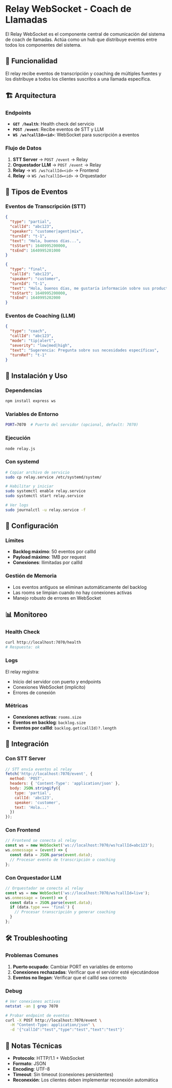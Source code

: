 # Relay WebSocket - Coach de Llamadas

El Relay WebSocket es el componente central de comunicación del sistema de coach de llamadas. Actúa como un hub que distribuye eventos entre todos los componentes del sistema.

## 🎯 Funcionalidad

El relay recibe eventos de transcripción y coaching de múltiples fuentes y los distribuye a todos los clientes suscritos a una llamada específica.

## 🏗️ Arquitectura

### Endpoints

- **`GET /health`**: Health check del servicio
- **`POST /event`**: Recibe eventos de STT y LLM
- **`WS /ws?callId=<id>`**: WebSocket para suscripción a eventos

### Flujo de Datos

1. **STT Server** → `POST /event` → Relay
2. **Orquestador LLM** → `POST /event` → Relay  
3. **Relay** → `WS /ws?callId=<id>` → Frontend
4. **Relay** → `WS /ws?callId=<id>` → Orquestador

## 📡 Tipos de Eventos

### Eventos de Transcripción (STT)

```json
{
  "type": "partial",
  "callId": "abc123",
  "speaker": "customer|agent|mix",
  "turnId": "t-1",
  "text": "Hola, buenos días...",
  "tsStart": 1640995200000,
  "tsEnd": 1640995201000
}
```

```json
{
  "type": "final", 
  "callId": "abc123",
  "speaker": "customer",
  "turnId": "t-1",
  "text": "Hola, buenos días, me gustaría información sobre sus productos",
  "tsStart": 1640995200000,
  "tsEnd": 1640995202000
}
```

### Eventos de Coaching (LLM)

```json
{
  "type": "coach",
  "callId": "abc123", 
  "mode": "tip|alert",
  "severity": "low|med|high",
  "text": "Sugerencia: Pregunta sobre sus necesidades específicas",
  "turnRef": "t-1"
}
```

## 🚀 Instalación y Uso

### Dependencias

```bash
npm install express ws
```

### Variables de Entorno

```bash
PORT=7070  # Puerto del servidor (opcional, default: 7070)
```

### Ejecución

```bash
node relay.js
```

### Con systemd

```bash
# Copiar archivo de servicio
sudo cp relay.service /etc/systemd/system/

# Habilitar y iniciar
sudo systemctl enable relay.service
sudo systemctl start relay.service

# Ver logs
sudo journalctl -u relay.service -f
```

## 🔧 Configuración

### Límites

- **Backlog máximo**: 50 eventos por callId
- **Payload máximo**: 1MB por request
- **Conexiones**: Ilimitadas por callId

### Gestión de Memoria

- Los eventos antiguos se eliminan automáticamente del backlog
- Las rooms se limpian cuando no hay conexiones activas
- Manejo robusto de errores en WebSocket

## 📊 Monitoreo

### Health Check

```bash
curl http://localhost:7070/health
# Respuesta: ok
```

### Logs

El relay registra:
- Inicio del servidor con puerto y endpoints
- Conexiones WebSocket (implícito)
- Errores de conexión

### Métricas

- **Conexiones activas**: `rooms.size`
- **Eventos en backlog**: `backlog.size`
- **Eventos por callId**: `backlog.get(callId)?.length`

## 🔗 Integración

### Con STT Server

```javascript
// STT envía eventos al relay
fetch('http://localhost:7070/event', {
  method: 'POST',
  headers: { 'Content-Type': 'application/json' },
  body: JSON.stringify({
    type: 'partial',
    callId: 'abc123',
    speaker: 'customer',
    text: 'Hola...'
  })
});
```

### Con Frontend

```javascript
// Frontend se conecta al relay
const ws = new WebSocket('ws://localhost:7070/ws?callId=abc123');
ws.onmessage = (event) => {
  const data = JSON.parse(event.data);
  // Procesar evento de transcripción o coaching
};
```

### Con Orquestador LLM

```javascript
// Orquestador se conecta al relay
const ws = new WebSocket('ws://localhost:7070/ws?callId=live');
ws.onmessage = (event) => {
  const data = JSON.parse(event.data);
  if (data.type === 'final') {
    // Procesar transcripción y generar coaching
  }
};
```

## 🛠️ Troubleshooting

### Problemas Comunes

1. **Puerto ocupado**: Cambiar PORT en variables de entorno
2. **Conexiones rechazadas**: Verificar que el servidor esté ejecutándose
3. **Eventos no llegan**: Verificar que el callId sea correcto

### Debug

```bash
# Ver conexiones activas
netstat -an | grep 7070

# Probar endpoint de eventos
curl -X POST http://localhost:7070/event \
  -H "Content-Type: application/json" \
  -d '{"callId":"test","type":"test","text":"test"}'
```

## 📝 Notas Técnicas

- **Protocolo**: HTTP/1.1 + WebSocket
- **Formato**: JSON
- **Encoding**: UTF-8
- **Timeout**: Sin timeout (conexiones persistentes)
- **Reconexión**: Los clientes deben implementar reconexión automática
